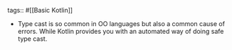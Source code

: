 tags:: #[[Basic Kotlin]]

- Type cast is so common in OO languages but also a common cause of errors. While Kotlin provides you with an automated way of doing safe type cast.